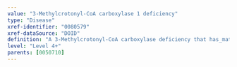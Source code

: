 ```yaml
---
value: "3-Methylcrotonyl-CoA carboxylase 1 deficiency"
type: "Disease"
xref-identifier: "0080579"
xref-dataSource: "DOID"
definition: "A 3-Methylcrotonyl-CoA carboxylase deficiency that has_material_basis_in  homozygous or compound heterozygous mutation in the gene encoding the alpha subunit of 3-methylcrotonyl-CoA carboxylase on chromosome 3q27."
level: "Level 4+"
parents: [0050710]
---
```

